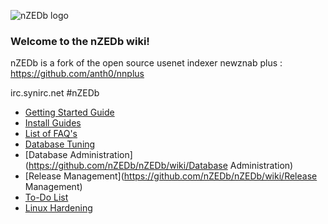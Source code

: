 ![nZEDb logo](https://raw.github.com/nZEDb/nZEDb/master/www/themes/Default/images/logo.png)
### Welcome to the nZEDb wiki!  

nZEDb is a fork of the open source usenet indexer newznab plus : https://github.com/anth0/nnplus

irc.synirc.net #nZEDb

* [Getting Started Guide](https://github.com/nZEDb/nZEDb/wiki/Getting-started-guide)
* [Install Guides](https://github.com/nZEDb/nZEDb/wiki/Install-Guides)
* [List of FAQ's](https://github.com/nZEDb/nZEDb/wiki/FAQ%27s)
* [Database Tuning](https://github.com/nZEDb/nZEDb/wiki/Database-tuning)
* [Database Administration](https://github.com/nZEDb/nZEDb/wiki/Database Administration)
* [Release Management](https://github.com/nZEDb/nZEDb/wiki/Release Management)
* [To-Do List](https://github.com/nZEDb/nZEDb/wiki/ToDo-List---Things-that-need-to-get-done)
* [Linux Hardening](https://github.com/nZEDb/nZEDb/wiki/Linux-harding)